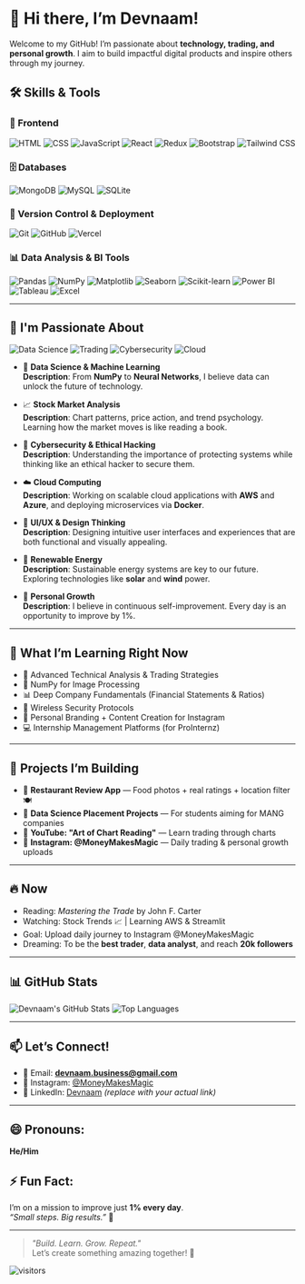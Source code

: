 <!-- Hero Banner -->


# 👋 Hi there, I’m Devnaam!

Welcome to my GitHub! I’m passionate about **technology, trading, and personal growth**. I aim to build impactful digital products and inspire others through my journey.
## 🛠️ Skills & Tools

### 🎨 Frontend
![HTML](https://img.shields.io/badge/HTML-E34F26?style=for-the-badge&logo=html5&logoColor=white)
![CSS](https://img.shields.io/badge/CSS-1572B6?style=for-the-badge&logo=css3&logoColor=white)
![JavaScript](https://img.shields.io/badge/JavaScript-F7DF1E?style=for-the-badge&logo=javascript&logoColor=black)
![React](https://img.shields.io/badge/React-20232A?style=for-the-badge&logo=react&logoColor=61DAFB)
![Redux](https://img.shields.io/badge/Redux-764ABC?style=for-the-badge&logo=redux&logoColor=white)
![Bootstrap](https://img.shields.io/badge/Bootstrap-563D7C?style=for-the-badge&logo=bootstrap&logoColor=white)
![Tailwind CSS](https://img.shields.io/badge/Tailwind_CSS-38B2AC?style=for-the-badge&logo=tailwind-css&logoColor=white)

### 🗄️ Databases
![MongoDB](https://img.shields.io/badge/MongoDB-47A248?style=for-the-badge&logo=mongodb&logoColor=white)
![MySQL](https://img.shields.io/badge/MySQL-005C84?style=for-the-badge&logo=mysql&logoColor=white)
![SQLite](https://img.shields.io/badge/SQLite-07405E?style=for-the-badge&logo=sqlite&logoColor=white)

### 🚀 Version Control & Deployment
![Git](https://img.shields.io/badge/Git-F05032?style=for-the-badge&logo=git&logoColor=white)
![GitHub](https://img.shields.io/badge/GitHub-181717?style=for-the-badge&logo=github)
![Vercel](https://img.shields.io/badge/Vercel-000000?style=for-the-badge&logo=vercel&logoColor=white)

### 📊 Data Analysis & BI Tools
![Pandas](https://img.shields.io/badge/Pandas-150458?style=for-the-badge&logo=pandas&logoColor=white)
![NumPy](https://img.shields.io/badge/NumPy-013243?style=for-the-badge&logo=numpy)
![Matplotlib](https://img.shields.io/badge/Matplotlib-11557C?style=for-the-badge&logo=matplotlib&logoColor=white)
![Seaborn](https://img.shields.io/badge/Seaborn-2E8B57?style=for-the-badge)
![Scikit-learn](https://img.shields.io/badge/Scikit--learn-F7931E?style=for-the-badge&logo=scikit-learn&logoColor=white)
![Power BI](https://img.shields.io/badge/Power_BI-F2C811?style=for-the-badge&logo=powerbi&logoColor=black)
![Tableau](https://img.shields.io/badge/Tableau-E97627?style=for-the-badge&logo=tableau&logoColor=white)
![Excel](https://img.shields.io/badge/Microsoft_Excel-217346?style=for-the-badge&logo=microsoft-excel&logoColor=white)

---

## 👀 I'm Passionate About

![Data Science](https://img.shields.io/badge/Data_Science-ML-blue?style=for-the-badge&logo=scikit-learn)
![Trading](https://img.shields.io/badge/Stock_Market-Analysis-yellow?style=for-the-badge&logo=tradingview)
![Cybersecurity](https://img.shields.io/badge/Cybersecurity-Ethical_Hacking-red?style=for-the-badge&logo=hackthebox)
![Cloud](https://img.shields.io/badge/Cloud_Computing-AWS_&_Azure-orange?style=for-the-badge&logo=amazon-aws)


- 🧠 **Data Science & Machine Learning**  
  **Description**: From **NumPy** to **Neural Networks**, I believe data can unlock the future of technology.

- 📈 **Stock Market Analysis**  
  **Description**: Chart patterns, price action, and trend psychology. Learning how the market moves is like reading a book.

- 🔐 **Cybersecurity & Ethical Hacking**  
  **Description**: Understanding the importance of protecting systems while thinking like an ethical hacker to secure them.

- ☁️ **Cloud Computing**  
  **Description**: Working on scalable cloud applications with **AWS** and **Azure**, and deploying microservices via **Docker**.

- 🎨 **UI/UX & Design Thinking**  
  **Description**: Designing intuitive user interfaces and experiences that are both functional and visually appealing.

- 🌱 **Renewable Energy**  
  **Description**: Sustainable energy systems are key to our future. Exploring technologies like **solar** and **wind** power.

- 🎯 **Personal Growth**  
  **Description**: I believe in continuous self-improvement. Every day is an opportunity to improve by 1%.



---

## 🌱 What I’m Learning Right Now
- 🧠 Advanced Technical Analysis & Trading Strategies  
- 🧪 NumPy for Image Processing  
- 📊 Deep Company Fundamentals (Financial Statements & Ratios)  
- 🔐 Wireless Security Protocols  
- 📲 Personal Branding + Content Creation for Instagram  
- 💻 Internship Management Platforms (for ProInternz)

---

## 💞️ Projects I’m Building
- 🧭 **Restaurant Review App** — Food photos + real ratings + location filter 🍽️  
- 🧠 **Data Science Placement Projects** — For students aiming for MANG companies  
- 🎥 **YouTube: "Art of Chart Reading"** — Learn trading through charts  
- 📢 **Instagram: @MoneyMakesMagic** — Daily trading & personal growth uploads

---

## 🔥 Now
- Reading: _Mastering the Trade_ by John F. Carter  
- Watching: Stock Trends 📈 | Learning AWS & Streamlit  
- Goal: Upload daily journey to Instagram @MoneyMakesMagic  
- Dreaming: To be the **best trader**, **data analyst**, and reach **20k followers**  



---

## 📊 GitHub Stats

![Devnaam's GitHub Stats](https://github-readme-stats.vercel.app/api?username=Devnaam&show_icons=true&theme=radical)
![Top Languages](https://github-readme-stats.vercel.app/api/top-langs/?username=Devnaam&layout=compact&theme=tokyonight)

---

## 📫 Let’s Connect!
- 📩 Email: **devnaam.business@gmail.com**  
- 📱 Instagram: [@MoneyMakesMagic](https://www.instagram.com/moneymakesmagic)  
- 💼 LinkedIn: [Devnaam](https://www.linkedin.com/in/devnaam) *(replace with your actual link)*

---

## 😄 Pronouns: 
**He/Him**

## ⚡ Fun Fact:
I’m on a mission to improve just **1% every day**.  
_“Small steps. Big results.”_ 🌱

---

> _"Build. Learn. Grow. Repeat."_  
> Let’s create something amazing together! 🚀

<!-- Add visitor badge -->
![visitors](https://komarev.com/ghpvc/?username=Devnaam&style=flat-square&color=blue)
